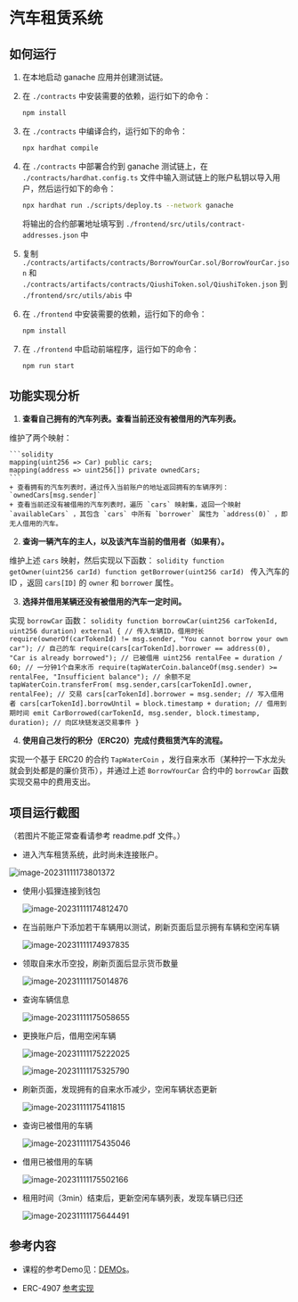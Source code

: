 # 汽车租赁系统

## 如何运行

1. 在本地启动 ganache 应用并创建测试链。

2. 在 `./contracts` 中安装需要的依赖，运行如下的命令：
    ```bash
    npm install
    ```
3. 在 `./contracts` 中编译合约，运行如下的命令：
    ```bash
    npx hardhat compile
    ```
4. 在 `./contracts` 中部署合约到 ganache 测试链上，在 `./contracts/hardhat.config.ts` 文件中输入测试链上的账户私钥以导入用户，然后运行如下的命令：
	```bash
	npx hardhat run ./scripts/deploy.ts --network ganache
	```
	将输出的合约部署地址填写到 `./frontend/src/utils/contract-addresses.json` 中
5. 复制 `./contracts/artifacts/contracts/BorrowYourCar.sol/BorrowYourCar.json` 和 `./contracts/artifacts/contracts/QiushiToken.sol/QiushiToken.json` 到 `./frontend/src/utils/abis` 中
6. 在 `./frontend` 中安装需要的依赖，运行如下的命令：
    ```bash
    npm install
    ```
7. 在 `./frontend` 中启动前端程序，运行如下的命令：
    ```bash
    npm run start
    ```

## 功能实现分析

1. **查看自己拥有的汽车列表。查看当前还没有被借用的汽车列表。**
	
 维护了两个映射：
	
	```solidity
	mapping(uint256 => Car) public cars;
	mapping(address => uint256[]) private ownedCars;
	```
	+ 查看拥有的汽车列表时，通过传入当前账户的地址返回拥有的车辆序列：`ownedCars[msg.sender]`
	+ 查看当前还没有被借用的汽车列表时，遍历 `cars` 映射集，返回一个映射 `availableCars` ，其包含 `cars` 中所有 `borrower` 属性为 `address(0)` ，即无人借用的汽车。
2. **查询一辆汽车的主人，以及该汽车当前的借用者（如果有）。**

维护上述 `cars` 映射，然后实现以下函数：
	```solidity
	function getOwner(uint256 carId)
	function getBorrower(uint256 carId)
	```
传入汽车的 ID ，返回 `cars[ID]` 的 `owner` 和 `borrower` 属性。

3. **选择并借用某辆还没有被借用的汽车一定时间。**
	
 实现 `borrowCar` 函数：
	```solidity
	function borrowCar(uint256 carTokenId, uint256 duration) external { // 传入车辆ID，借用时长
		require(ownerOf(carTokenId) != msg.sender, "You cannot borrow your own car"); // 自己的车
    	require(cars[carTokenId].borrower == address(0), "Car is already borrowed"); // 已被借用
    	uint256 rentalFee = duration / 60; // 一分钟1个自来水币
    	require(tapWaterCoin.balanceOf(msg.sender) >= rentalFee, "Insufficient balance"); // 余额不足
    	tapWaterCoin.transferFrom( msg.sender,cars[carTokenId].owner, rentalFee); // 交易
    	cars[carTokenId].borrower = msg.sender; // 写入借用者
    	cars[carTokenId].borrowUntil = block.timestamp + duration; // 借用到期时间
    	emit CarBorrowed(carTokenId, msg.sender, block.timestamp, duration); // 向区块链发送交易事件
    }
	```
 
4. **使用自己发行的积分（ERC20）完成付费租赁汽车的流程。**

实现一个基于 ERC20 的合约 `TapWaterCoin` ，发行自来水币（某种拧一下水龙头就会到处都是的廉价货币），并通过上述 `BorrowYourCar` 合约中的 `borrowCar` 函数实现交易中的费用支出。

## 项目运行截图

（若图片不能正常查看请参考 readme.pdf 文件。）

+ 进入汽车租赁系统，此时尚未连接账户。

![image-20231111173801372](C:\Users\Yang\AppData\Roaming\Typora\typora-user-images\image-20231111173801372.png)

+ 使用小狐狸连接到钱包

  ![image-20231111174812470](C:\Users\Yang\AppData\Roaming\Typora\typora-user-images\image-20231111174812470.png)

+ 在当前账户下添加若干车辆用以测试，刷新页面后显示拥有车辆和空闲车辆

  ![image-20231111174937835](C:\Users\Yang\AppData\Roaming\Typora\typora-user-images\image-20231111174937835.png)

+ 领取自来水币空投，刷新页面后显示货币数量

  ![image-20231111175014876](C:\Users\Yang\AppData\Roaming\Typora\typora-user-images\image-20231111175014876.png)

+ 查询车辆信息

  ![image-20231111175058655](C:\Users\Yang\AppData\Roaming\Typora\typora-user-images\image-20231111175058655.png)

+ 更换账户后，借用空闲车辆

  ![image-20231111175222025](C:\Users\Yang\AppData\Roaming\Typora\typora-user-images\image-20231111175222025.png)

  ![image-20231111175325790](C:\Users\Yang\AppData\Roaming\Typora\typora-user-images\image-20231111175325790.png)

+ 刷新页面，发现拥有的自来水币减少，空闲车辆状态更新

  ![image-20231111175411815](C:\Users\Yang\AppData\Roaming\Typora\typora-user-images\image-20231111175411815.png)

+ 查询已被借用的车辆

  ![image-20231111175435046](C:\Users\Yang\AppData\Roaming\Typora\typora-user-images\image-20231111175435046.png)

+ 借用已被借用的车辆

  ![image-20231111175502166](C:\Users\Yang\AppData\Roaming\Typora\typora-user-images\image-20231111175502166.png)

+ 租用时间（3min）结束后，更新空闲车辆列表，发现车辆已归还

  ![image-20231111175644491](C:\Users\Yang\AppData\Roaming\Typora\typora-user-images\image-20231111175644491.png)

## 参考内容

- 课程的参考Demo见：[DEMOs](https://github.com/LBruyne/blockchain-course-demos)。

- ERC-4907 [参考实现](https://eips.ethereum.org/EIPS/eip-4907)
